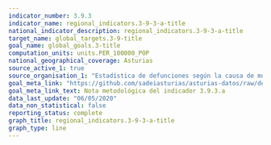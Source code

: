 ```yaml
---
indicator_number: 3.9.3
indicator_name: regional_indicators.3-9-3-a-title
national_indicator_description: regional_indicators.3-9-3-a-title
target_name: global_targets.3-9-title
goal_name: global_goals.3-title
computation_units: units.PER_100000_POP
national_geographical_coverage: Asturias
source_active_1: true
source_organisation_1: "Estadística de defunciones según la causa de muerte, INE"
goal_meta_link: "https://github.com/sadeiasturias/asturias-datos/raw/develop/methodology/3.9.3.a.pdf"
goal_meta_link_text: Nota metodológica del indicador 3.9.3.a
data_last_update: "06/05/2020"
data_non_statistical: false
reporting_status: complete
graph_title: regional_indicators.3-9-3-a-title
graph_type: line
---
```

